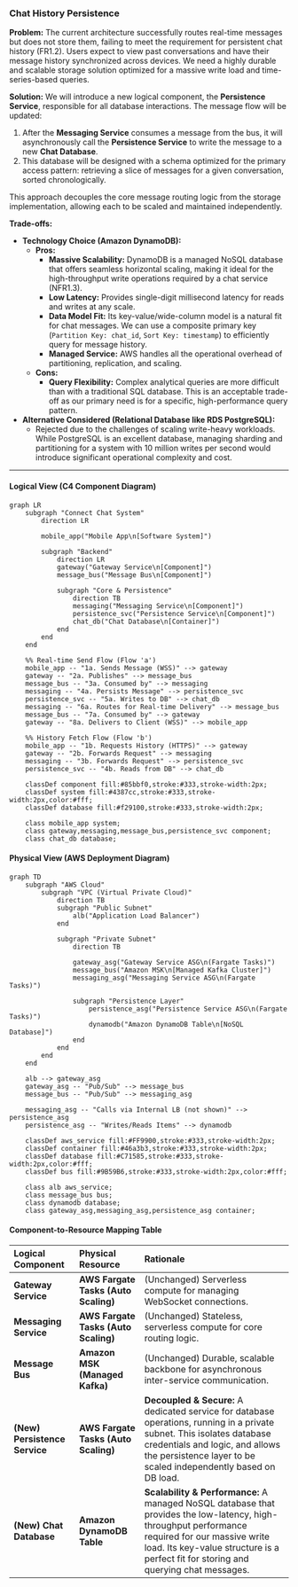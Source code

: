 ### **Chat History Persistence**

**Problem:**
The current architecture successfully routes real-time messages but does not store them, failing to meet the requirement for persistent chat history (FR1.2). Users expect to view past conversations and have their message history synchronized across devices. We need a highly durable and scalable storage solution optimized for a massive write load and time-series-based queries.

**Solution:**
We will introduce a new logical component, the **Persistence Service**, responsible for all database interactions. The message flow will be updated:
1.  After the **Messaging Service** consumes a message from the bus, it will asynchronously call the **Persistence Service** to write the message to a new **Chat Database**.
2.  This database will be designed with a schema optimized for the primary access pattern: retrieving a slice of messages for a given conversation, sorted chronologically.

This approach decouples the core message routing logic from the storage implementation, allowing each to be scaled and maintained independently.

**Trade-offs:**
*   **Technology Choice (Amazon DynamoDB):**
    *   **Pros:**
        *   **Massive Scalability:** DynamoDB is a managed NoSQL database that offers seamless horizontal scaling, making it ideal for the high-throughput write operations required by a chat service (NFR1.3).
        *   **Low Latency:** Provides single-digit millisecond latency for reads and writes at any scale.
        *   **Data Model Fit:** Its key-value/wide-column model is a natural fit for chat messages. We can use a composite primary key (`Partition Key: chat_id`, `Sort Key: timestamp`) to efficiently query for message history.
        *   **Managed Service:** AWS handles all the operational overhead of partitioning, replication, and scaling.
    *   **Cons:**
        *   **Query Flexibility:** Complex analytical queries are more difficult than with a traditional SQL database. This is an acceptable trade-off as our primary need is for a specific, high-performance query pattern.
*   **Alternative Considered (Relational Database like RDS PostgreSQL):**
    *   Rejected due to the challenges of scaling write-heavy workloads. While PostgreSQL is an excellent database, managing sharding and partitioning for a system with 10 million writes per second would introduce significant operational complexity and cost.

---

#### **Logical View (C4 Component Diagram)**

```mermaid
graph LR
    subgraph "Connect Chat System"
        direction LR

        mobile_app("Mobile App\n[Software System]")
        
        subgraph "Backend"
            direction LR
            gateway("Gateway Service\n[Component]")
            message_bus("Message Bus\n[Component]")
            
            subgraph "Core & Persistence"
                direction TB
                messaging("Messaging Service\n[Component]")
                persistence_svc("Persistence Service\n[Component]")
                chat_db("Chat Database\n[Container]")
            end
        end
    end

    %% Real-time Send Flow (Flow 'a')
    mobile_app -- "1a. Sends Message (WSS)" --> gateway
    gateway -- "2a. Publishes" --> message_bus
    message_bus -- "3a. Consumed by" --> messaging
    messaging -- "4a. Persists Message" --> persistence_svc
    persistence_svc -- "5a. Writes to DB" --> chat_db
    messaging -- "6a. Routes for Real-time Delivery" --> message_bus
    message_bus -- "7a. Consumed by" --> gateway
    gateway -- "8a. Delivers to Client (WSS)" --> mobile_app

    %% History Fetch Flow (Flow 'b')
    mobile_app -- "1b. Requests History (HTTPS)" --> gateway
    gateway -- "2b. Forwards Request" --> messaging
    messaging -- "3b. Forwards Request" --> persistence_svc
    persistence_svc -- "4b. Reads from DB" --> chat_db
    
    classDef component fill:#85bbf0,stroke:#333,stroke-width:2px;
    classDef system fill:#4387cc,stroke:#333,stroke-width:2px,color:#fff;
    classDef database fill:#f29100,stroke:#333,stroke-width:2px;
    
    class mobile_app system;
    class gateway,messaging,message_bus,persistence_svc component;
    class chat_db database;
```

#### **Physical View (AWS Deployment Diagram)**

```mermaid
graph TD
    subgraph "AWS Cloud"
        subgraph "VPC (Virtual Private Cloud)"
            direction TB
            subgraph "Public Subnet"
                alb("Application Load Balancer")
            end

            subgraph "Private Subnet"
                direction TB
                
                gateway_asg("Gateway Service ASG\n(Fargate Tasks)")
                message_bus("Amazon MSK\n[Managed Kafka Cluster]")
                messaging_asg("Messaging Service ASG\n(Fargate Tasks)")
                
                subgraph "Persistence Layer"
                    persistence_asg("Persistence Service ASG\n(Fargate Tasks)")
                    dynamodb("Amazon DynamoDB Table\n[NoSQL Database]")
                end
            end
        end
    end
    
    alb --> gateway_asg
    gateway_asg -- "Pub/Sub" --> message_bus
    message_bus -- "Pub/Sub" --> messaging_asg
    
    messaging_asg -- "Calls via Internal LB (not shown)" --> persistence_asg
    persistence_asg -- "Writes/Reads Items" --> dynamodb

    classDef aws_service fill:#FF9900,stroke:#333,stroke-width:2px;
    classDef container fill:#46a3b3,stroke:#333,stroke-width:2px;
    classDef database fill:#C71585,stroke:#333,stroke-width:2px,color:#fff;
    classDef bus fill:#9B59B6,stroke:#333,stroke-width:2px,color:#fff;

    class alb aws_service;
    class message_bus bus;
    class dynamodb database;
    class gateway_asg,messaging_asg,persistence_asg container;
```

#### **Component-to-Resource Mapping Table**

| Logical Component | Physical Resource | Rationale |
| :--- | :--- | :--- |
| **Gateway Service** | **AWS Fargate Tasks (Auto Scaling)** | (Unchanged) Serverless compute for managing WebSocket connections. |
| **Messaging Service**| **AWS Fargate Tasks (Auto Scaling)** | (Unchanged) Stateless, serverless compute for core routing logic. |
| **Message Bus** | **Amazon MSK (Managed Kafka)** | (Unchanged) Durable, scalable backbone for asynchronous inter-service communication. |
| **(New) Persistence Service** | **AWS Fargate Tasks (Auto Scaling)** | **Decoupled & Secure:** A dedicated service for database operations, running in a private subnet. This isolates database credentials and logic, and allows the persistence layer to be scaled independently based on DB load. |
| **(New) Chat Database** | **Amazon DynamoDB Table** | **Scalability & Performance:** A managed NoSQL database that provides the low-latency, high-throughput performance required for our massive write load. Its key-value structure is a perfect fit for storing and querying chat messages. |
